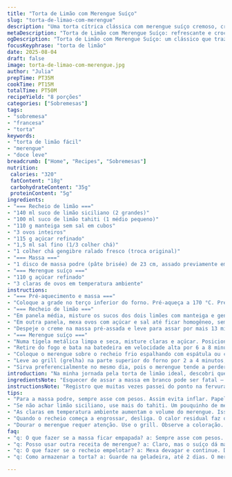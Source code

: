 ```yaml
---
title: "Torta de Limão com Merengue Suíço"
slug: "torta-de-limao-com-merengue"
description: "Uma torta cítrica clássica com merengue suíço cremoso, crosta crocante e toque de gengibre que corta a doçura. Delicioso contraste entre o azedinho do limão siciliano e a textura aerada do merengue, assado na medida certa para ficar dourado e firme."
metaDescription: "Torta de Limão com Merengue Suíço: refrescante e crocante, perfeita para adoçar momentos especiais."
ogDescription: "Torta de Limão com Merengue Suíço: um clássico que traz esse contraste de azedo e doce que eu adoro."
focusKeyphrase: "torta de limão"
date: 2025-08-04
draft: false
image: torta-de-limao-com-merengue.jpg
author: "Julia"
prepTime: PT35M
cookTime: PT15M
totalTime: PT50M
recipeYield: "8 porções"
categories: ["Sobremesas"]
tags:
- "sobremesa"
- "francesa"
- "torta"
keywords:
- "torta de limão fácil"
- "merengue"
- "doce leve"
breadcrumb: ["Home", "Recipes", "Sobremesas"]
nutrition: 
 calories: "320"
 fatContent: "18g"
 carbohydrateContent: "35g"
 proteinContent: "5g"
ingredients:
- "=== Recheio de limão ==="
- "140 ml suco de limão siciliano (2 grandes)"
- "100 ml suco de limão tahiti (1 médio pequeno)"
- "110 g manteiga sem sal em cubos"
- "3 ovos inteiros"
- "115 g açúcar refinado"
- "1,5 ml sal fino (1/3 colher chá)"
- "1 colher chá gengibre ralado fresco (troca original)"
- "=== Massa ==="
- "1 disco de massa podre (pâte brisée) de 23 cm, assado previamente em forno médio por 12 minutos com pesos"
- "=== Merengue suíço ==="
- "110 g açúcar refinado"
- "3 claras de ovos em temperatura ambiente"
instructions:
- "=== Pré-aquecimento e massa ==="
- "Coloque a grade no terço inferior do forno. Pré-aqueça a 170 °C. Prepare a massa previamente: asse a massa já forrada em forma, fure o fundo com garfo e cubra com papel manteiga e feijões para não inflar. Asse por cerca de 12 minutos até bordas levemente douradas. Retire e reserve."
- "=== Recheio de limão ==="
- "Em panela média, misture os sucos dos dois limões com manteiga e gengibre. Leve para ferver em fogo médio. Quando ferver, desligue e reserve."
- "Em outra panela, mexa ovos com açúcar e sal até ficar homogêneo, sem espuma. Vá incorporando, aos poucos, o líquido quente (suco+ manteiga + gengibre) mexendo constantemente para não cozinhar os ovos. Leve ao fogo baixo, mexa com batedor de arame suave, sempre lento para não embolotar, entre 9 e 11 minutos — até engrossar e formar um creme que cobre as costas da colher. Assim que ferver, desligue e coe numa peneira fina para eliminar grumos ou eventual raspinha de gengibre."
- "Despeje o creme na massa pré-assada e leve para assar por mais 13 minutos até começar a firmar, mas ainda um pouco macio no centro. Retire, deixe esfriar em temperatura ambiente e depois leve à geladeira por pelo menos 2 horas para firmar bem antes do merengue."
- "=== Merengue suíço ==="
- "Numa tigela metálica limpa e seca, misture claras e açúcar. Posicione essa tigela sobre uma panela com água fervente (banho-maria), mas sem que o fundo toque a água, mexa vigorosamente até o açúcar dissolver e temperatura chegar a 62 °C (textura aveludada, sem grãos)."
- "Retire do fogo e bata na batedeira em velocidade alta por 6 a 8 minutos até formar picos firmes, a mistura fica opaca, brilhante e fria ao toque."
- "Coloque o merengue sobre o recheio frio espalhando com espátula ou colher, vá até as bordas para selar o doce e evitar que o merengue encolha."
- "Leve ao grill (grelha) na parte superior do forno por 2 a 4 minutos, fique de olho constante para dourar suavemente — observe o merengue tomando tom dourado claro, as pontinhas ficando caramelizadas. Não se distraia para não queimar."
- "Sirva preferencialmente no mesmo dia, pois o merengue tende a perder leveza e textura com o tempo."
introduction: "Na minha jornada pela torta de limão ideal, descobri que a chave está no equilíbrio entre acidez e textura. Troquei o tradicional limão porque, sabe como é, o Brasil tem limões variados e nem sempre o siciliano está disponível ou no preço justo. Misturar levemente o tahiti com o siciliano deu aquele toque diferente que meu paladar pediu, e ainda cortei a manteiga um pouco para evitar gordura exagerada. Aquele fiozinho de gengibre ralado – aprendi numa feira orgânica – abre um leque de sabores sem roubar a cena. O merengue suíço, claro, é o cume da delicadeza brasileira nos doces: você sente a leveza, a doçura controlada, e a crocância suave com cada mordida. Cozinhar o recheio com paciência foi fundamental: não adianta pressa aqui, a paciência revela a textura certa, cremosa sem ser líquida nem empelotada. A crosta crocante com recheio refrescante e o merengue dourado formam uma dança gostosa na boca – uma receita que fica na memória. Tenho pra mim que a pressa na cozinha é a maior inimiga dos doces complexos assim."
ingredientsNote: "Esquecer de assar a massa em branco pode ser fatal – ela fica crua, pesada, empapada. Por isso, preveja sempre uma camada de papel manteiga com pesos (feijões, arroz cru) para testar a segurança da crosta. Se não achar limão siciliano, dobre o tahiti e adicione uma colher de mel para suavizar acidez. Se não gostar do sabor do gengibre, substitua por raspas de casca de limão para um aroma mais cítrico. Claras em temperatura ambiente vão render até 20% a mais em volume no merengue, seja paciente e não pare de bater rápido ao tirar do banho-maria. Para o açúcar, uso sempre refinado ou cristal, mas o demerara fino vai bem. A manteiga deve estar gelada para não virar óleo no creme de limão. Tem gente que torce o nariz para essa quantidade de açúcar – reduz um pouco se não tiver muita vontade de comer doce intenso, mas sabe que o limão pede alguma firmeza. No fim, essa receita é permissiva para quem gosta de brincar no limite da acidez e do doce."
instructionsNote: "Registro que muitas vezes passei do ponto na fervura do recheio, o que virou ovos mexidos. Seja paciente e mexa sempre: quando sentir que engrossa rápido, desligue imediatamente – ele vai continuar a firmar com o calor residual, não precisa passar do limite. Coar o creme evita rugosidades que estragam o visual. Para o merengue, o segredo está na temperatura exata de 62 °C; o termômetro é seu melhor amigo aqui. Sem isso, o merengue não vai estabilizar e pode ficar arenoso ou meio cru. Na hora de dourar, deixo o forno no grill bem alto e observo pelo reflexo até abrir um dourado suave. Melhor ficar um pouco menos dourado do que queimar, pois queimar significa amargar e estragar tudo o aroma. O merengue, uma vez espalhado, deve encostar nas bordas para um ABS perfeito, evitando que encolha e deixe espaços feios. Seja desapegado e confie nos sinais visuais e sentidos: é uma ciência, mas também uma arte que depende mais do olho do que do relógio."
tips:
- "Para a massa podre, sempre asse com pesos. Assim evita inflar. Papel manteiga é essencial. Me arrisquei sem uma vez. Massa ficou crua e pesada. Nunca mais. Fuja do erro e use feijões ou arroz. Mantém a forma enquanto assa."
- "Se não achar limão siciliano, use mais do tahiti. Um pouquinho de mel vai amenizar a acidez. Funciona super bem e o sabor fica equilibrado. Gengibre, se não gostar, pode trocar por raspas de casca de limão. Aroma intenso e fresquinho."
- "As claras em temperatura ambiente aumentam o volume do merengue. Isso faz diferença. Bate rápido e forte, não para. Termômetro é seu amigo. Temperatura precisa ser 62 °C. Sem isso, pode ficar aren't que não serve. Espere até atingir."
- "Quando o recheio começa a engrossar, desliga. O calor residual faz o trabalho. Coar é vital. Evita rugosidades. Quer textura lisa. Um ponto de cozimento correto é tudo, pois senão vira omelete. A mistura tem que cobrir as costas da colher."
- "Dourar o merengue requer atenção. Use o grill. Observe a coloração. Não deixe passar do ponto. Merengue queimado amarga e arruína tudo. Espalhe pelas bordas. Evita que encolha. É a perfeição do visual e do sabor."
faq:
- "q: O que fazer se a massa ficar empapada? a: Sempre asse com pesos. Se não, fica crua. Use papel manteiga. É seguro. Se precisar, faça nova massa."
- "q: Posso usar outra receita de merengue? a: Claro, mas o suíço dá mais firmeza. É ideal. Experimente outros tipos, mas a textura muda. Preste atenção."
- "q: O que fazer se o recheio empelotar? a: Mexa devagar e continue. Desligue antes de engrosar demais. Coar é importante. Sempre. Se grudar, é firmeza."
- "q: Como armazenar a torta? a: Guarde na geladeira, até 2 dias. O merengue murcha rápido. Tente consumir logo. O frescor faz diferença."

---
```

